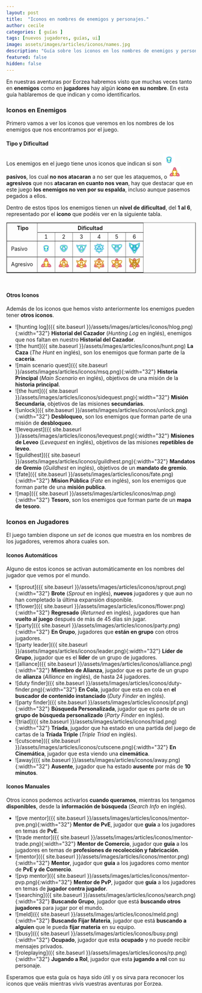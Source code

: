 ```yaml
---
layout: post
title:  "Iconos en nombres de enemigos y personajes."
author: cecile
categories: [ guías ]
tags: [nuevos jugadores, guías, ui]
image: assets/images/articles/iconos/names.jpg
description: "Guía sobre los iconos en los nombres de enemigos y personajes."
featured: false
hidden: false
---
```

En nuestras aventuras por Eorzea habremos visto que muchas veces tanto en **enemigos** como en **jugadores** hay algún **icono en su nombre**. En esta guía hablaremos de que indican y como identificarlos.

### Iconos en Enemigos

Primero vamos a ver los iconos que veremos en los nombres de los enemigos que nos encontramos por el juego.

#### Tipo y Dificultad

Los enemigos en el juego tiene unos iconos que indican si son **<img src="/assets/images/articles/iconos/mob_passive_01.png">pasivos**, los cual **no nos atacaran** a no ser que les ataquemos, o **<img src="/assets/images/articles/iconos/mob_aggressive_1.png">agresivos** que nos **atacaran en cuanto nos vean**, hay que destacar que en este juego **los enemigos no ven por su espalda**, incluso aunque pasemos pegados a ellos.

Dentro de estos tipos los enemigos tienen un **nivel de dificultad**, del **1 al 6**, representado por el **icono** que podéis ver en la siguiente tabla.

<table border="1">
    <tr>
        <th rowspan="2" style="vertical-align: top;">&nbsp;Tipo</th>
        <th colspan="6" style="text-align:center">Dificultad</th>
    </tr>
    <tr>
        <td style="text-align:center">1</td>
        <td style="text-align:center">2</td>
        <td style="text-align:center">3</td>
        <td style="text-align:center">4</td>
        <td style="text-align:center">5</td>
        <td style="text-align:center">6</td>
    </tr>
    <tr>
        <td>&nbsp;Pasivo</td>
        <td style="text-align:center"><img src="/assets/images/articles/iconos/mob_passive_01.png"></td>
        <td style="text-align:center"><img src="/assets/images/articles/iconos/mob_passive_02.png"></td>
        <td style="text-align:center"><img src="/assets/images/articles/iconos/mob_passive_03.png"></td>
        <td style="text-align:center"><img src="/assets/images/articles/iconos/mob_passive_04.png"></td>
        <td style="text-align:center"><img src="/assets/images/articles/iconos/mob_passive_05.png"></td>
        <td style="text-align:center"><img src="/assets/images/articles/iconos/mob_passive_06.png"></td>
    </tr>
    <tr>
        <td>&nbsp;Agresivo&nbsp;</td>
        <td style="text-align:center"><img src="/assets/images/articles/iconos/mob_aggressive_1.png"></td>
        <td style="text-align:center"><img src="/assets/images/articles/iconos/mob_aggressive_2.png"></td>
        <td style="text-align:center"><img src="/assets/images/articles/iconos/mob_aggressive_3.png"></td>
        <td style="text-align:center"><img src="/assets/images/articles/iconos/mob_aggressive_4.png"></td>
        <td style="text-align:center"><img src="/assets/images/articles/iconos/mob_aggressive_5.png"></td>
        <td style="text-align:center"><img src="/assets/images/articles/iconos/mob_aggressive_6.png"></td>
    </tr>    
</table>

<br/>

#### Otros Iconos

Además de los iconos que hemos visto anteriormente los enemigos pueden tener **otros iconos**.

- ![hunting log]({{ site.baseurl }}/assets/images/articles/iconos/hlog.png){:width="32"} **Historial del Cazador** (*Hunting Log* en inglés), enemigos que nos faltan en nuestro **Historial del Cazador**.
- ![the hunt]({{ site.baseurl }}/assets/images/articles/iconos/hunt.png) **La Caza** (*The Hunt* en inglés), son los enemigos que forman parte de la **cacería**.
- ![main scenario quest]({{ site.baseurl }}/assets/images/articles/iconos/msq.png){:width="32"} **Historia Principal** (*Main Scenario* en inglés), objetivos de una misión de la **historia principal**.
- ![the hunt]({{ site.baseurl }}/assets/images/articles/iconos/sidequest.png){:width="32"} **Misión Secundaria**, objetivos de las misiones **secundarias**.
- ![unlock]({{ site.baseurl }}/assets/images/articles/iconos/unlock.png){:width="32"} **Desbloqueo**, son los enemigos que forman parte de una misión de **desbloqueo**.
- ![levequest]({{ site.baseurl }}/assets/images/articles/iconos/levequest.png){:width="32"} **Misiones de Leveo** (*Levequest* en inglés), objetivos de las misiones **repetibles de leveo**.
- ![guildhest]({{ site.baseurl }}/assets/images/articles/iconos/guildhest.png){:width="32"} **Mandatos de Gremio** (*Guildhest* en inglés), objetivos de un **mandato de gremio**.
- ![fate]({{ site.baseurl }}/assets/images/articles/iconos/fate.png){:width="32"} **Mision Pública** (*Fate* en inglés), son los enemigos que forman parte de una **misión publica**.
- ![map]({{ site.baseurl }}/assets/images/articles/iconos/map.png){:width="32"} **Tesoro**, son los enemigos que forman parte de un **mapa de tesoro**.

### Iconos en Jugadores

El juego tambien dispone un *set* de iconos que muestra en los nombres de los jugadores, veremos ahora cuales son.

#### Iconos Automáticos

Alguno de estos iconos se activan automáticamente en los nombres del jugador que vemos por el mundo.

- ![sprout]({{ site.baseurl }}/assets/images/articles/iconos/sprout.png){:width="32"} **Brote** (*Sprout* en inglés), **nuevos** jugadores y que aun no han completado la última expansión disponible.
- ![flower]({{ site.baseurl }}/assets/images/articles/iconos/flower.png){:width="32"} **Regresado** (*Returned* en inglés), jugadores que han **vuelto al juego** después de más de 45 días sin jugar.
- ![party]({{ site.baseurl }}/assets/images/articles/iconos/party.png){:width="32"} **En Grupo**, jugadores que **están en grupo** con otros jugadores.
- ![party leader]({{ site.baseurl }}/assets/images/articles/iconos/leader.png){:width="32"} **Líder de Grupo**, jugador que es el **líder** de un grupo de jugadores.
- ![alliance]({{ site.baseurl }}/assets/images/articles/iconos/alliance.png){:width="32"} **Miembro de Alianza**, jugador que es parte de un grupo de **alianza** (*Alliance* en inglés), de hasta 24 jugadores.
- ![duty finder]({{ site.baseurl }}/assets/images/articles/iconos/duty-finder.png){:width="32"} **En Cola**, jugador que esta en cola en **el buscador de contenido instanciado** (*Duty Finder* en inglés).
- ![party finder]({{ site.baseurl }}/assets/images/articles/iconos/pf.png){:width="32"} **Búsqueda Personalizada**, jugador que es parte de un **grupo de búsqueda personalizado** (*Party Finder* en inglés).
- ![triad]({{ site.baseurl }}/assets/images/articles/iconos/triad.png){:width="32"} **Tríada**, jugador que ha estado en una partida del juego de cartas de la **Tríada Triple** (*Triple Triad* en inglés).
- ![cutscene]({{ site.baseurl }}/assets/images/articles/iconos/cutscene.png){:width="32"} **En Cinemática**, jugador que esta viendo una **cinemática**.
- ![away]({{ site.baseurl }}/assets/images/articles/iconos/away.png){:width="32"} **Ausente**, jugador que ha estado **ausente** por más de **10 minutos**.


#### Iconos Manuales

Otros iconos podemos activarlos **cuando queramos**, mientras los tengamos **disponibles**, desde la **información de búsqueda** (*Search Info* en inglés).

- ![pve mentor]({{ site.baseurl }}/assets/images/articles/iconos/mentor-pve.png){:width="32"} **Mentor de PvE**, jugador que **guía** a los jugadores en temas de **PvE**.
- ![trade mentor]({{ site.baseurl }}/assets/images/articles/iconos/mentor-trade.png){:width="32"} **Mentor de Comercio**, jugador que **guía** a los jugadores en temas de **profesiones de recolección y fabricación**.
- ![mentor]({{ site.baseurl }}/assets/images/articles/iconos/mentor.png){:width="32"} **Mentor**, jugador que **guía** a los jugadores como mentor de **PvE y de Comercio**.
- ![pvp mentor]({{ site.baseurl }}/assets/images/articles/iconos/mentor-pvp.png){:width="32"} **Mentor de PvP**, jugador que **guía** a los jugadores en temas de **jugador contra jugador**.
- ![searching]({{ site.baseurl }}/assets/images/articles/iconos/search.png){:width="32"} **Buscando Grupo**, jugador que está **buscando otros jugadores** para jugar por el mundo.
- ![meld]({{ site.baseurl }}/assets/images/articles/iconos/meld.png){:width="32"} **Buscando Fijar Materia**, jugador que está **buscando a alguien** que le pueda **fijar materia** en su equipo.
- ![busy]({{ site.baseurl }}/assets/images/articles/iconos/busy.png){:width="32"} **Ocupado**, jugador que esta **ocupado** y no puede recibir mensajes privados.
- ![roleplaying]({{ site.baseurl }}/assets/images/articles/iconos/rp.png){:width="32"} **Jugando a Rol**, jugador que esta **jugando a rol** con su personaje.

Esperamos que esta guía os haya sido útil y os sirva para reconocer los iconos que veáis mientras vivís vuestras aventuras por Eorzea.
